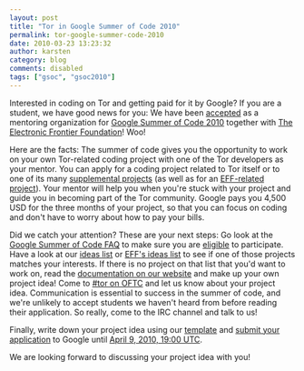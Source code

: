 ```yaml
---
layout: post
title: "Tor in Google Summer of Code 2010"
permalink: tor-google-summer-code-2010
date: 2010-03-23 13:23:32
author: karsten
category: blog
comments: disabled
tags: ["gsoc", "gsoc2010"]
---
```


Interested in coding on Tor and getting paid for it by Google? If you are a student, we have good news for you: We have been [accepted](http://socghop.appspot.com/gsoc/program/accepted_orgs/google/gsoc2010) as a mentoring organization for [Google Summer of Code 2010](http://socghop.appspot.com/gsoc/program/home/google/gsoc2010) together with [The Electronic Frontier Foundation](https://www.eff.org/)! Woo!

<!-- more -->

Here are the facts: The summer of code gives you the opportunity to work on your own Tor-related coding project with one of the Tor developers as your mentor. You can apply for a coding project related to Tor itself or to one of its many [supplemental projects](https://www.torproject.org/projects/) (as well as for an [EFF-related project](https://www.eff.org/gsoc2010)). Your mentor will help you when you're stuck with your project and guide you in becoming part of the Tor community. Google pays you 4,500 USD for the three months of your project, so that you can focus on coding and don't have to worry about how to pay your bills.

Did we catch your attention? These are your next steps: Go look at the [Google Summer of Code FAQ](http://socghop.appspot.com/document/show/gsoc_program/google/gsoc2010/faqs) to make sure you are [eligible](http://socghop.appspot.com/document/show/gsoc_program/google/gsoc2010/faqs#eligibility) to participate. Have a look at our [ideas list](https://www.torproject.org/gsoc.html.en#Ideas) or [EFF's ideas list](https://www.eff.org/gsoc2010) to see if one of those projects matches your interests. If there is no project on that list that you'd want to work on, read the [documentation on our website](https://www.torproject.org/documentation.html.en) and make up your own project idea! Come to [\#tor on OFTC](irc://irc.oftc.net/tor/) and let us know about your project idea. Communication is essential to success in the summer of code, and we're unlikely to accept students we haven't heard from before reading their application. So really, come to the IRC channel and talk to us!

Finally, write down your project idea using our [template](https://www.torproject.org/gsoc#Template) and [submit your application](http://socghop.appspot.com/document/show/gsoc_program/google/gsoc2010/faqs#student_apply) to Google until [April 9, 2010, 19:00 UTC](//socghop.appspot.com/document/show/gsoc_program/google/gsoc2010/faqs#timeline).

We are looking forward to discussing your project idea with you!
